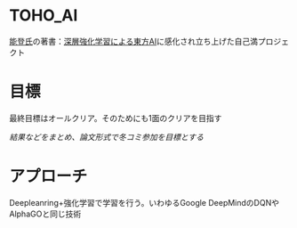 # TOHO_AI

[能登氏](https://twitter.com/ntddk)の著書：[深層強化学習による東方AI](https://booth.pm/ja/items/245254)に感化され立ち上げた自己満プロジェクト

# 目標
最終目標はオールクリア。そのためにも1面のクリアを目指す

*結果などをまとめ、論文形式で冬コミ参加を目標とする*

# アプローチ
Deepleanring+強化学習で学習を行う。いわゆるGoogle DeepMindのDQNやAlphaGOと同じ技術

